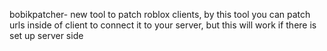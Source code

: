 bobikpatcher- new tool to patch roblox clients, by this tool you can patch urls inside of client to connect it to your server, but this will work if there is set up server side
